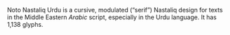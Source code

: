 Noto Nastaliq Urdu is a cursive, modulated (“serif”) Nastaliq design for texts in the Middle Eastern _Arabic_ script, especially in the Urdu language. It has 1,138 glyphs.